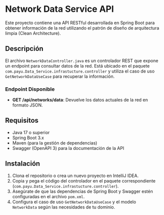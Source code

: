 # Network Data Service API

Este proyecto contiene una API RESTful desarrollada en Spring Boot para obtener información de la red utilizando el patrón de diseño de arquitectura limpia (Clean Architecture).

## Descripción

El archivo `NetworkDataController.java` es un controlador REST que expone un endpoint para consultar datos de la red. Está ubicado en el paquete `com.payu.Data_Service.infrastucture.controller` y utiliza el caso de uso `GetNetworkDataUseCase` para recuperar la información.

### Endpoint Disponible
- **GET /api/networks/data**: Devuelve los datos actuales de la red en formato JSON.

## Requisitos
- Java 17 o superior
- Spring Boot 3.x
- Maven (para la gestión de dependencias)
- Swagger (OpenAPI 3) para la documentación de la API

## Instalación
1. Clona el repositorio o crea un nuevo proyecto en IntelliJ IDEA.
2. Copia y pega el código del controlador en el paquete correspondiente (`com.payu.Data_Service.infrastucture.controller`).
3. Asegúrate de que las dependencias de Spring Boot y Swagger estén configuradas en el archivo `pom.xml`.
4. Configura el caso de uso `GetNetworkDataUseCase` y el modelo `NetworkData` según las necesidades de tu dominio.
